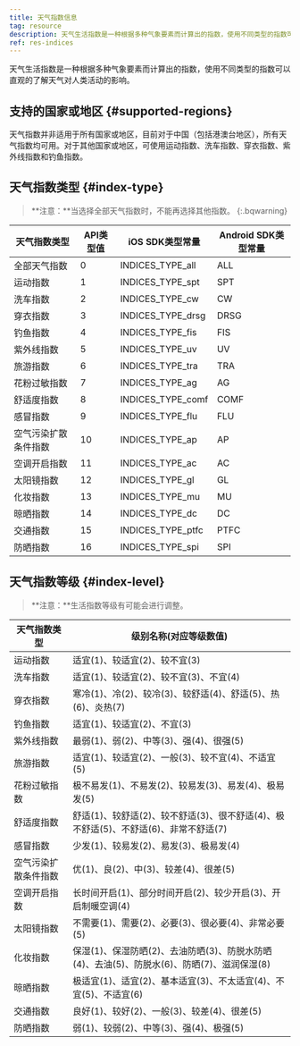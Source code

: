 ```yaml
---
title: 天气指数信息
tag: resource
description: 天气生活指数是一种根据多种气象要素而计算出的指数，使用不同类型的指数可以直观的了解天气对人类活动的影响。了解和风天气生活指数支持的国家或地区以及天气指数的类型和等级说明。
ref: res-indices
---
```


天气生活指数是一种根据多种气象要素而计算出的指数，使用不同类型的指数可以直观的了解天气对人类活动的影响。

## 支持的国家或地区 {#supported-regions}

天气指数并非适用于所有国家或地区，目前对于中国（包括港澳台地区），所有天气指数均可用。对于其他国家或地区，可使用运动指数、洗车指数、穿衣指数、紫外线指数和钓鱼指数。

## 天气指数类型 {#index-type}

> **注意：**当选择全部天气指数时，不能再选择其他指数。
{:.bqwarning}

| 天气指数类型             | API类型值 | iOS SDK类型常量   | Android SDK类型常量 |
| -------------------- | --------- | ----------------- | ------------------- |
| 全部天气指数         | 0         | INDICES_TYPE_all  | ALL                 |
| 运动指数             | 1         | INDICES_TYPE_spt  | SPT                 |
| 洗车指数             | 2         | INDICES_TYPE_cw   | CW                  |
| 穿衣指数             | 3         | INDICES_TYPE_drsg | DRSG                |
| 钓鱼指数             | 4         | INDICES_TYPE_fis  | FIS                 |
| 紫外线指数           | 5         | INDICES_TYPE_uv   | UV                  |
| 旅游指数             | 6         | INDICES_TYPE_tra  | TRA                 |
| 花粉过敏指数         | 7         | INDICES_TYPE_ag   | AG                  |
| 舒适度指数           | 8         | INDICES_TYPE_comf | COMF                |
| 感冒指数             | 9         | INDICES_TYPE_flu  | FLU                 |
| 空气污染扩散条件指数 | 10        | INDICES_TYPE_ap   | AP                  |
| 空调开启指数         | 11        | INDICES_TYPE_ac   | AC                  |
| 太阳镜指数           | 12        | INDICES_TYPE_gl   | GL                  |
| 化妆指数             | 13        | INDICES_TYPE_mu   | MU                  |
| 晾晒指数             | 14        | INDICES_TYPE_dc   | DC                  |
| 交通指数             | 15        | INDICES_TYPE_ptfc | PTFC                |
| 防晒指数             | 16        | INDICES_TYPE_spi  | SPI                 |


## 天气指数等级 {#index-level}

> **注意：**生活指数等级有可能会进行调整。

| 天气指数类型                | 级别名称(对应等级数值)                                       |
| -------------------- | ------------------------------------------------------------ |
| 运动指数             | 适宜(1)、较适宜(2)、较不宜(3)                                |
| 洗车指数             | 适宜(1)、较适宜(2)、较不宜(3)、不宜(4)                       |
| 穿衣指数             | 寒冷(1)、冷(2)、较冷(3)、较舒适(4)、舒适(5)、热(6)、炎热(7)  |
| 钓鱼指数             | 适宜(1)、较适宜(2)、不宜(3)                                  |
| 紫外线指数           | 最弱(1)、弱(2)、中等(3)、强(4)、很强(5)                      |
| 旅游指数             | 适宜(1)、较适宜(2)、一般(3)、较不宜(4)、不适宜(5)            |
| 花粉过敏指数         | 极不易发(1)、不易发(2)、较易发(3)、易发(4)、极易发(5)        |
| 舒适度指数           | 舒适(1)、较舒适(2)、较不舒适(3)、很不舒适(4)、极不舒适(5)、不舒适(6)、非常不舒适(7) |
| 感冒指数             | 少发(1)、较易发(2)、易发(3)、极易发(4)                       |
| 空气污染扩散条件指数 | 优(1)、良(2)、中(3)、较差(4)、很差(5)                        |
| 空调开启指数         | 长时间开启(1)、部分时间开启(2)、较少开启(3)、开启制暖空调(4) |
| 太阳镜指数           | 不需要(1)、需要(2)、必要(3)、很必要(4)、非常必要(5)          |
| 化妆指数             | 保湿(1)、保湿防晒(2)、去油防晒(3)、防脱水防晒(4)、去油(5)、防脱水(6)、防晒(7)、滋润保湿(8) |
| 晾晒指数             | 极适宜(1)、适宜(2)、基本适宜(3)、不太适宜(4)、不宜(5)、不适宜(6) |
| 交通指数             | 良好(1)、较好(2)、一般(3)、较差(4)、很差(5)                  |
| 防晒指数             | 弱(1)、较弱(2)、中等(3)、强(4)、极强(5)                      |